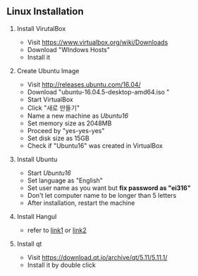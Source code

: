 ## Linux Installation

1. Install VirutalBox
    - Visit https://www.virtualbox.org/wiki/Downloads
    - Download "WIndows Hosts"
    - Install it

2. Create Ubuntu Image
    - Visit http://releases.ubuntu.com/16.04/
    - Download "ubuntu-16.04.5-desktop-amd64.iso "
    - Start VirtualBox
    - Click "새로 만들기"
    - Name a new machine as *Ubuntu16*
    - Set memory size as 2048MB
    - Proceed by "yes-yes-yes"
    - Set disk size as 15GB
    - Check if "Ubuntu16" was created in VirtualBox

3. Install Ubuntu
    - Start *Ubuntu16*
    - Set language as "English"
    - Set user name as you want but **fix password as "ei316"**
    - Don't let computer name to be longer than 5 letters
    - After installation, restart the machine

4. Install Hangul
    - refer to [link1](http://androidtest.tistory.com/52) or [link2](https://m.blog.naver.com/PostView.nhn?blogId=opusk&logNo=220986268503&proxyReferer=https%3A%2F%2Fwww.google.co.kr%2F)

5. Install qt
    - Visit https://download.qt.io/archive/qt/5.11/5.11.1/
    - Install it by double click
